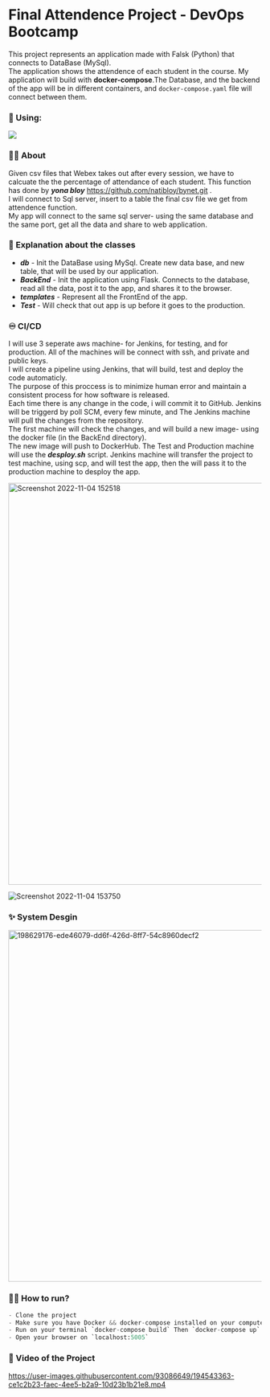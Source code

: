 # Final Attendence Project - DevOps Bootcamp



This project represents an application made with Falsk (Python) that connects to DataBase (MySql).  
The application shows the attendence of each student in the course.
My application will build with ****docker-compose****.The Database, and the backend of the app will be in different containers, and `docker-compose.yaml` file will connect between them.

### :1st_place_medal: Using: 

<span>
  <img src="https://skillicons.dev/icons?i=python,flask,mysql,github,git,linux,docker,jenkins,aws" />
</span>

### :bowing_woman: About
Given csv files that Webex takes out after every session, we have to calcuate the the percentage of attendance of each student.
This function has done by **_yona bloy_** https://github.com/natibloy/bynet.git .  
I will connect to Sql server, insert to a table the final csv file we get from attendence function.  
My app will connect to the same sql server- using the same database and the same port, get all the data and share to web application.


### :bookmark_tabs: Explanation about the classes   
- ***db***  - Init the DataBase using MySql. Create new data base, and new table, that will be used by our application.  
- ***BackEnd*** - Init the application using Flask. Connects to the database, read all the data, post it to the app, and shares it to the browser.   
- ***templates*** - Represent all the FrontEnd of the app.  
- ***Test*** - Will check that out app is up before it goes to the production. 

### :infinity: CI/CD  
I will use 3 seperate aws machine- for Jenkins, for testing, and for production.
All of the machines will be connect with ssh, and private and public keys.  
I will create a pipeline using Jenkins, that will build, test and deploy the code automaticly.    
The purpose of this proccess is to minimize human error and maintain a consistent process for how software is released.   
Each time there is any change in the code, i will commit it to GitHub. Jenkins will be triggerd by poll SCM, every few minute, and The Jenkins machine will pull the changes from the repository.    
The first machine will check the changes, and will build a new image- using the docker file (in the BackEnd directory).  
The new image will push to DockerHub.
The Test and Production machine will use the ***desploy.sh*** script.
Jenkins machine will transfer the project to test machine, using scp, and will test the app, then the will pass it to the production machine to desploy the app.        

<img width="800" alt="Screenshot 2022-11-04 152518" src="https://user-images.githubusercontent.com/93086649/199983523-302ebecd-e0e7-494f-89fc-3b14c3cc1663.png">

![Screenshot 2022-11-04 153750](https://user-images.githubusercontent.com/93086649/200024503-c5e20fbe-6b6c-4efd-85b8-7f49f69d28b4.png)



### :sparkles: System Desgin   

<img width="700" alt="198629176-ede46079-dd6f-426d-8ff7-54c8960decf2" src="https://user-images.githubusercontent.com/93086649/198629554-efb7969c-3dbd-4ff3-aa89-851131717555.png">



### :running_woman: How to run?
```python
- Clone the project 
- Make sure you have Docker && docker-compose installed on your computer
- Run on your terminal `docker-compose build` Then `docker-compose up`
- Open your browser on `localhost:5005`
```

### :movie_camera: Video of the Project 




https://user-images.githubusercontent.com/93086649/194543363-ce1c2b23-faec-4ee5-b2a9-10d23b1b21e8.mp4




